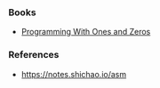 ### Books

- [Programming With Ones and Zeros](https://www.hanshq.net/ones-and-zeros.html)

### References

- https://notes.shichao.io/asm

